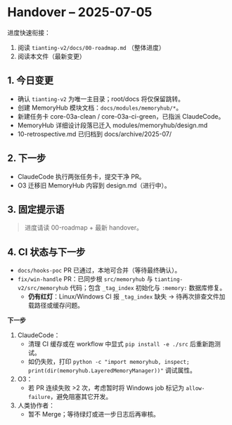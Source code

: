 # Handover – 2025-07-05

进度快速衔接：
1. 阅读 `tianting-v2/docs/00-roadmap.md` （整体进度）
2. 阅读本文件（最新变更）

## 1. 今日变更
- 确认 `tianting-v2` 为唯一主目录；root/docs 将仅保留跳转。
- 创建 MemoryHub 模块文档：`docs/modules/memoryhub/*`。
- 新建任务卡 core-03a-clean / core-03a-ci-green，已指派 ClaudeCode。
- MemoryHub 详细设计段落已迁入 modules/memoryhub/design.md
- 10-retrospective.md 已归档到 docs/archive/2025-07/

## 2. 下一步
- ClaudeCode 执行两张任务卡，提交干净 PR。
- O3 迁移旧 MemoryHub 内容到 design.md（进行中）。

## 3. 固定提示语
> 进度请读 00-roadmap + 最新 handover。 

## 4. CI 状态与下一步  <!-- status: in_progress -->
- `docs/hooks-poc` PR 已通过，本地可合并（等待最终确认）。
- `fix/win-handle` PR：已同步根 `src/memoryhub` 与 `tianting-v2/src/memoryhub` 代码；包含 `_tag_index` 初始化与 `:memory:` 数据库修复。
  - **仍有红灯**：Linux/Windows CI 报 `_tag_index` 缺失 → 待再次排查文件加载路径或缓存问题。

**下一步**
1. ClaudeCode：
   - 清理 CI 缓存或在 workflow 中显式 `pip install -e ./src` 后重新跑测试。
   - 如仍失败，打印 `python -c "import memoryhub, inspect; print(dir(memoryhub.LayeredMemoryManager))"` 调试属性。
2. O3：
   - 若 PR 连续失败 >2 次，考虑暂时将 Windows job 标记为 `allow-failure`，避免阻塞其它开发。
3. 人类协作者：
   - 暂不 Merge；等待绿灯或进一步日志后再审核。 